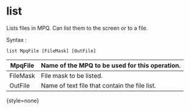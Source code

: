# list

<snippet id="main">

Lists files in MPQ.
Can list them to the screen or to a file.

Syntax
:
```
list MpqFile [FileMask] [OutFile]
```

| MpqFile  | Name of the MPQ to be used for this operation. |
|----------|------------------------------------------------|
| FileMask | File mask to be listed.                        |
| OutFile  | Name of text file that contain the file list.  |
{style=none}

</snippet>